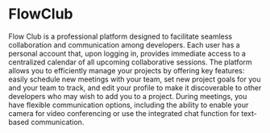 # FlowClub
Flow Club is a professional platform designed to facilitate seamless collaboration and communication among developers. Each user has a personal account that, upon logging in, provides immediate access to a centralized calendar of all upcoming collaborative sessions. The platform allows you to efficiently manage your projects by offering key features: easily schedule new meetings with your team, set new project goals for you and your team to track, and edit your profile to make it discoverable to other developers who may wish to add you to a project. During meetings, you have flexible communication options, including the ability to enable your camera for video conferencing or use the integrated chat function for text-based communication.
